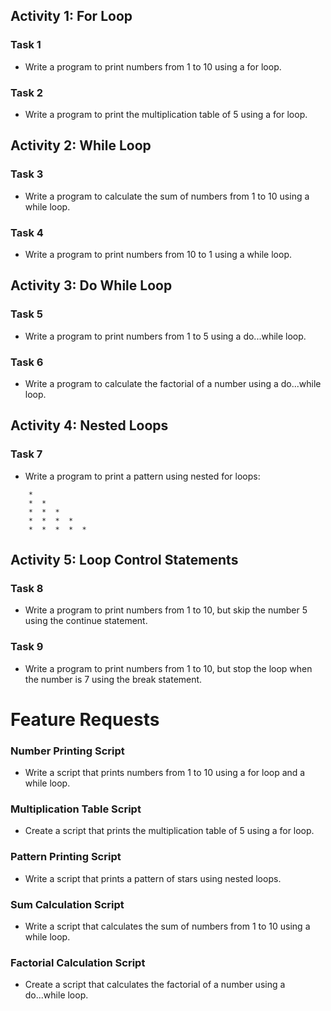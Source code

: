 ## Activity 1: For Loop

### Task 1
- Write a program to print numbers from 1 to 10 using a for loop.

### Task 2
- Write a program to print the multiplication table of 5 using a for loop.

## Activity 2: While Loop

### Task 3
- Write a program to calculate the sum of numbers from 1 to 10 using a while loop.

### Task 4
- Write a program to print numbers from 10 to 1 using a while loop.

## Activity 3: Do While Loop

### Task 5
- Write a program to print numbers from 1 to 5 using a do...while loop.

### Task 6
- Write a program to calculate the factorial of a number using a do...while loop.

## Activity 4: Nested Loops

### Task 7
- Write a program to print a pattern using nested for loops:

```
    *
    *  *
    *  *  *
    *  *  *  *
    *  *  *  *  *
```

## Activity 5: Loop Control Statements

### Task 8
- Write a program to print numbers from 1 to 10, but skip the number 5 using the continue statement.

### Task 9
- Write a program to print numbers from 1 to 10, but stop the loop when the number is 7 using the break statement.

# Feature Requests

### Number Printing Script
- Write a script that prints numbers from 1 to 10 using a for loop and a while loop.

### Multiplication Table Script
- Create a script that prints the multiplication table of 5 using a for loop.

### Pattern Printing Script
- Write a script that prints a pattern of stars using nested loops.

### Sum Calculation Script
- Write a script that calculates the sum of numbers from 1 to 10 using a while loop.

### Factorial Calculation Script
- Create a script that calculates the factorial of a number using a do...while loop.
